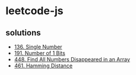 # leetcode-js

## solutions

- [136. Single Number](./src/136.SingleNumber.js)
- [191. Number of 1 Bits](./src/191.Numberof1Bits.js)
- [448. Find All Numbers Disappeared in an Array](./src/448.FindAllNumbersDisappearedinanArray.js)
- [461. Hamming Distance](./src/461.HammingDistance.js)